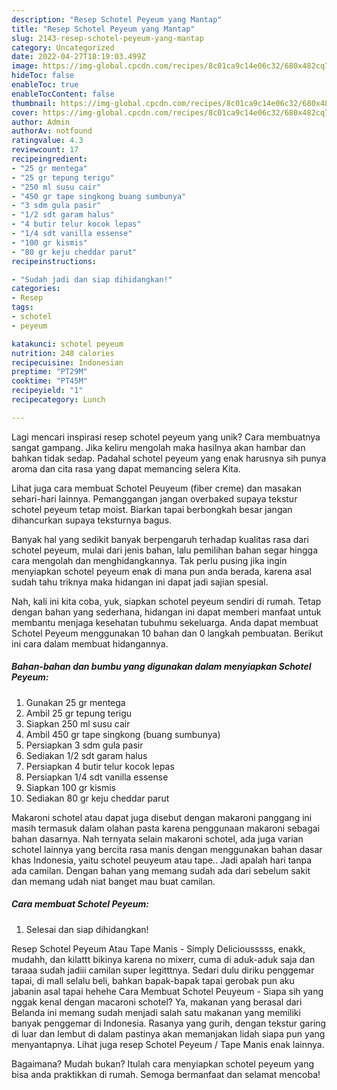 ```yaml
---
description: "Resep Schotel Peyeum yang Mantap"
title: "Resep Schotel Peyeum yang Mantap"
slug: 2143-resep-schotel-peyeum-yang-mantap
category: Uncategorized
date: 2022-04-27T18:19:03.499Z
image: https://img-global.cpcdn.com/recipes/8c01ca9c14e06c32/680x482cq70/schotel-peyeum-foto-resep-utama.jpg
hideToc: false
enableToc: true
enableTocContent: false
thumbnail: https://img-global.cpcdn.com/recipes/8c01ca9c14e06c32/680x482cq70/schotel-peyeum-foto-resep-utama.jpg
cover: https://img-global.cpcdn.com/recipes/8c01ca9c14e06c32/680x482cq70/schotel-peyeum-foto-resep-utama.jpg
author: Admin
authorAv: notfound
ratingvalue: 4.3
reviewcount: 17
recipeingredient:
- "25 gr mentega"
- "25 gr tepung terigu"
- "250 ml susu cair"
- "450 gr tape singkong buang sumbunya"
- "3 sdm gula pasir"
- "1/2 sdt garam halus"
- "4 butir telur kocok lepas"
- "1/4 sdt vanilla essense"
- "100 gr kismis"
- "80 gr keju cheddar parut"
recipeinstructions:

- "Sudah jadi dan siap dihidangkan!"
categories:
- Resep
tags:
- schotel
- peyeum

katakunci: schotel peyeum 
nutrition: 248 calories
recipecuisine: Indonesian
preptime: "PT29M"
cooktime: "PT45M"
recipeyield: "1"
recipecategory: Lunch

---
```





Lagi mencari inspirasi resep schotel peyeum yang unik? Cara membuatnya sangat gampang. Jika keliru mengolah maka hasilnya akan hambar dan bahkan tidak sedap. Padahal schotel peyeum yang enak harusnya sih punya aroma dan cita rasa yang dapat memancing selera Kita.





Lihat juga cara membuat Schotel Peuyeum (fiber creme) dan masakan sehari-hari lainnya. Pemanggangan jangan overbaked supaya tekstur schotel peyeum tetap moist. Biarkan tapai berbongkah besar jangan dihancurkan supaya teksturnya bagus.

Banyak hal yang sedikit banyak berpengaruh terhadap kualitas rasa dari schotel peyeum, mulai dari jenis bahan, lalu pemilihan bahan segar hingga cara mengolah dan menghidangkannya. Tak perlu pusing jika ingin menyiapkan schotel peyeum enak di mana pun anda berada, karena asal sudah tahu triknya maka hidangan ini dapat jadi sajian spesial.






Nah, kali ini kita coba, yuk, siapkan schotel peyeum sendiri di rumah. Tetap dengan bahan yang sederhana, hidangan ini dapat memberi manfaat untuk membantu menjaga kesehatan tubuhmu sekeluarga. Anda dapat membuat Schotel Peyeum menggunakan 10 bahan dan 0 langkah pembuatan. Berikut ini cara dalam membuat hidangannya.

<!--inarticleads1-->

##### Bahan-bahan dan bumbu yang digunakan dalam menyiapkan Schotel Peyeum:

1. Gunakan 25 gr mentega
1. Ambil 25 gr tepung terigu
1. Siapkan 250 ml susu cair
1. Ambil 450 gr tape singkong (buang sumbunya)
1. Persiapkan 3 sdm gula pasir
1. Sediakan 1/2 sdt garam halus
1. Persiapkan 4 butir telur kocok lepas
1. Persiapkan 1/4 sdt vanilla essense
1. Siapkan 100 gr kismis
1. Sediakan 80 gr keju cheddar parut


Makaroni schotel atau dapat juga disebut dengan makaroni panggang ini masih termasuk dalam olahan pasta karena penggunaan makaroni sebagai bahan dasarnya. Nah ternyata selain makaroni schotel, ada juga varian schotel lainnya yang bercita rasa manis dengan menggunakan bahan dasar khas Indonesia, yaitu schotel peuyeum atau tape.. Jadi apalah hari tanpa ada camilan. Dengan bahan yang memang sudah ada dari sebelum sakit dan memang udah niat banget mau buat camilan. 

<!--inarticleads2-->

##### Cara membuat Schotel Peyeum:


1. Selesai dan siap dihidangkan!

Resep Schotel Peyeum Atau Tape Manis - Simply Deliciousssss, enakk, mudahh, dan kilattt bikinya karena no mixerr, cuma di aduk-aduk saja dan taraaa sudah jadiii camilan super legitttnya. Sedari dulu diriku penggemar tapai, di mall selalu beli, bahkan bapak-bapak tapai gerobak pun aku jabanin asal tapai hehehe Cara Membuat Schotel Peuyeum - Siapa sih yang nggak kenal dengan macaroni schotel? Ya, makanan yang berasal dari Belanda ini memang sudah menjadi salah satu makanan yang memiliki banyak penggemar di Indonesia. Rasanya yang gurih, dengan tekstur garing di luar dan lembut di dalam pastinya akan memanjakan lidah siapa pun yang menyantapnya. Lihat juga resep Schotel Peyeum / Tape Manis enak lainnya. 

Bagaimana? Mudah bukan? Itulah cara menyiapkan schotel peyeum yang bisa anda praktikkan di rumah. Semoga bermanfaat dan selamat mencoba!
